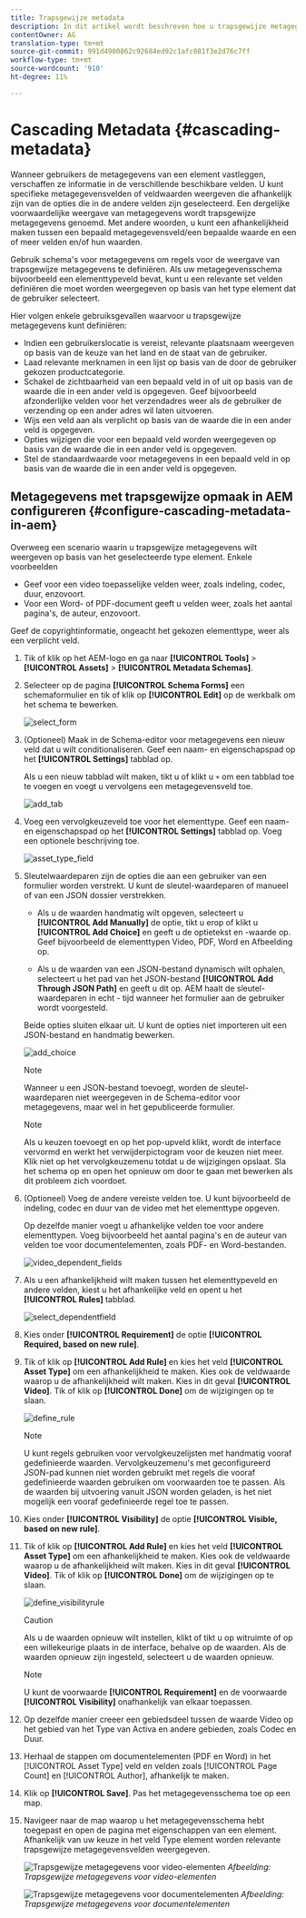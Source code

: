 ```yaml
---
title: Trapsgewijze metadata
description: In dit artikel wordt beschreven hoe u trapsgewijze metagegevens voor elementen definieert.
contentOwner: AG
translation-type: tm+mt
source-git-commit: 991d4900862c92684ed92c1afc081f3e2d76c7ff
workflow-type: tm+mt
source-wordcount: '910'
ht-degree: 11%

---
```



# Cascading Metadata {#cascading-metadata}

Wanneer gebruikers de metagegevens van een element vastleggen, verschaffen ze informatie in de verschillende beschikbare velden. U kunt specifieke metagegevensvelden of veldwaarden weergeven die afhankelijk zijn van de opties die in de andere velden zijn geselecteerd. Een dergelijke voorwaardelijke weergave van metagegevens wordt trapsgewijze metagegevens genoemd. Met andere woorden, u kunt een afhankelijkheid maken tussen een bepaald metagegevensveld/een bepaalde waarde en een of meer velden en/of hun waarden.

Gebruik schema&#39;s voor metagegevens om regels voor de weergave van trapsgewijze metagegevens te definiëren. Als uw metagegevensschema bijvoorbeeld een elementtypeveld bevat, kunt u een relevante set velden definiëren die moet worden weergegeven op basis van het type element dat de gebruiker selecteert.

Hier volgen enkele gebruiksgevallen waarvoor u trapsgewijze metagegevens kunt definiëren:

* Indien een gebruikerslocatie is vereist, relevante plaatsnaam weergeven op basis van de keuze van het land en de staat van de gebruiker.
* Laad relevante merknamen in een lijst op basis van de door de gebruiker gekozen productcategorie.
* Schakel de zichtbaarheid van een bepaald veld in of uit op basis van de waarde die in een ander veld is opgegeven. Geef bijvoorbeeld afzonderlijke velden voor het verzendadres weer als de gebruiker de verzending op een ander adres wil laten uitvoeren.
* Wijs een veld aan als verplicht op basis van de waarde die in een ander veld is opgegeven.
* Opties wijzigen die voor een bepaald veld worden weergegeven op basis van de waarde die in een ander veld is opgegeven.
* Stel de standaardwaarde voor metagegevens in een bepaald veld in op basis van de waarde die in een ander veld is opgegeven.

## Metagegevens met trapsgewijze opmaak in AEM configureren {#configure-cascading-metadata-in-aem}

Overweeg een scenario waarin u trapsgewijze metagegevens wilt weergeven op basis van het geselecteerde type element. Enkele voorbeelden

* Geef voor een video toepasselijke velden weer, zoals indeling, codec, duur, enzovoort.
* Voor een Word- of PDF-document geeft u velden weer, zoals het aantal pagina&#39;s, de auteur, enzovoort.

Geef de copyrightinformatie, ongeacht het gekozen elementtype, weer als een verplicht veld.

1. Tik of klik op het AEM-logo en ga naar **[!UICONTROL Tools]** > **[!UICONTROL Assets]** > **[!UICONTROL Metadata Schemas]**.
1. Selecteer op de pagina **[!UICONTROL Schema Forms]** een schemaformulier en tik of klik op **[!UICONTROL Edit]** op de werkbalk om het schema te bewerken.

   ![select_form](assets/select_form.png)

1. (Optioneel) Maak in de Schema-editor voor metagegevens een nieuw veld dat u wilt conditionaliseren. Geef een naam- en eigenschapspad op het **[!UICONTROL Settings]** tabblad op.

   Als u een nieuw tabblad wilt maken, tikt u of klikt u `+` om een tabblad toe te voegen en voegt u vervolgens een metagegevensveld toe.

   ![add_tab](assets/add_tab.png)

1. Voeg een vervolgkeuzeveld toe voor het elementtype. Geef een naam- en eigenschapspad op het **[!UICONTROL Settings]** tabblad op. Voeg een optionele beschrijving toe.

   ![asset_type_field](assets/asset_type_field.png)

1. Sleutelwaardeparen zijn de opties die aan een gebruiker van een formulier worden verstrekt. U kunt de sleutel-waardeparen of manueel of van een JSON dossier verstrekken.

   * Als u de waarden handmatig wilt opgeven, selecteert u **[!UICONTROL Add Manually]** de optie, tikt u erop of klikt u **[!UICONTROL Add Choice]** en geeft u de optietekst en -waarde op. Geef bijvoorbeeld de elementtypen Video, PDF, Word en Afbeelding op.

   * Als u de waarden van een JSON-bestand dynamisch wilt ophalen, selecteert u het pad van het JSON-bestand **[!UICONTROL Add Through JSON Path]** en geeft u dit op. AEM haalt de sleutel-waardeparen in echt - tijd wanneer het formulier aan de gebruiker wordt voorgesteld.

   Beide opties sluiten elkaar uit. U kunt de opties niet importeren uit een JSON-bestand en handmatig bewerken.

   ![add_choice](assets/add_choice.png)

   >[!NOTE]
   >
   >Wanneer u een JSON-bestand toevoegt, worden de sleutel-waardeparen niet weergegeven in de Schema-editor voor metagegevens, maar wel in het gepubliceerde formulier.

   >[!NOTE]
   >
   >Als u keuzen toevoegt en op het pop-upveld klikt, wordt de interface vervormd en werkt het verwijderpictogram voor de keuzen niet meer. Klik niet op het vervolgkeuzemenu totdat u de wijzigingen opslaat. Sla het schema op en open het opnieuw om door te gaan met bewerken als dit probleem zich voordoet.

1. (Optioneel) Voeg de andere vereiste velden toe. U kunt bijvoorbeeld de indeling, codec en duur van de video met het elementtype opgeven.

   Op dezelfde manier voegt u afhankelijke velden toe voor andere elementtypen. Voeg bijvoorbeeld het aantal pagina&#39;s en de auteur van velden toe voor documentelementen, zoals PDF- en Word-bestanden.

   ![video_dependent_fields](assets/video_dependent_fields.png)

1. Als u een afhankelijkheid wilt maken tussen het elementtypeveld en andere velden, kiest u het afhankelijke veld en opent u het **[!UICONTROL Rules]** tabblad.

   ![select_dependentfield](assets/select_dependentfield.png)

1. Kies onder **[!UICONTROL Requirement]** de optie **[!UICONTROL Required, based on new rule]**.
1. Tik of klik op **[!UICONTROL Add Rule]** en kies het veld **[!UICONTROL Asset Type]** om een afhankelijkheid te maken. Kies ook de veldwaarde waarop u de afhankelijkheid wilt maken. Kies in dit geval **[!UICONTROL Video]**. Tik of klik op **[!UICONTROL Done]** om de wijzigingen op te slaan.

   ![define_rule](assets/define_rule.png)

   >[!NOTE]
   >
   >U kunt regels gebruiken voor vervolgkeuzelijsten met handmatig vooraf gedefinieerde waarden. Vervolgkeuzemenu&#39;s met geconfigureerd JSON-pad kunnen niet worden gebruikt met regels die vooraf gedefinieerde waarden gebruiken om voorwaarden toe te passen. Als de waarden bij uitvoering vanuit JSON worden geladen, is het niet mogelijk een vooraf gedefinieerde regel toe te passen.

1. Kies onder **[!UICONTROL Visibility]** de optie **[!UICONTROL Visible, based on new rule]**.

1. Tik of klik op **[!UICONTROL Add Rule]** en kies het veld **[!UICONTROL Asset Type]** om een afhankelijkheid te maken. Kies ook de veldwaarde waarop u de afhankelijkheid wilt maken. Kies in dit geval **[!UICONTROL Video]**. Tik of klik op **[!UICONTROL Done]** om de wijzigingen op te slaan.

   ![define_visibilityrule](assets/define_visibilityrule.png)

   >[!CAUTION]
   >
   >Als u de waarden opnieuw wilt instellen, klikt of tikt u op witruimte of op een willekeurige plaats in de interface, behalve op de waarden. Als de waarden opnieuw zijn ingesteld, selecteert u de waarden opnieuw.

   >[!NOTE]
   >
   >U kunt de voorwaarde **[!UICONTROL Requirement]** en de voorwaarde **[!UICONTROL Visibility]** onafhankelijk van elkaar toepassen.

1. Op dezelfde manier creeer een gebiedsdeel tussen de waarde Video op het gebied van het Type van Activa en andere gebieden, zoals Codec en Duur.
1. Herhaal de stappen om documentelementen (PDF en Word) in het [!UICONTROL Asset Type] veld en velden zoals [!UICONTROL Page Count] en [!UICONTROL Author], afhankelijk te maken.
1. Klik op **[!UICONTROL Save]**. Pas het metagegevensschema toe op een map.

1. Navigeer naar de map waarop u het metagegevensschema hebt toegepast en open de pagina met eigenschappen van een element. Afhankelijk van uw keuze in het veld Type element worden relevante trapsgewijze metagegevensvelden weergegeven.

   ![Trapsgewijze metagegevens voor video-elementen](assets/video_asset.png)
   *Afbeelding: Trapsgewijze metagegevens voor video-elementen*

   ![Trapsgewijze metagegevens voor documentelementen](assets/doc_type_fields.png)
   *Afbeelding: Trapsgewijze metagegevens voor documentelementen*
